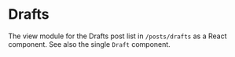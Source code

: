 Drafts
======

The view module for the Drafts post list in `/posts/drafts` as a React component. See also the single `Draft` component.

